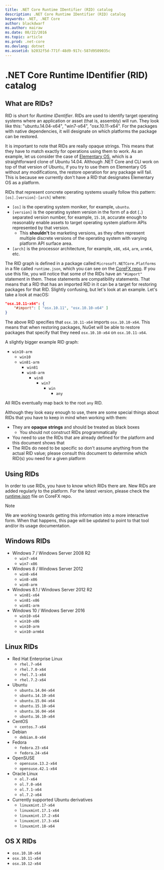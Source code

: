 ```yaml
---
title: .NET Core Runtime IDentifier (RID) catalog
description: .NET Core Runtime IDentifier (RID) catalog
keywords: .NET, .NET Core
author: blackdwarf
ms.author: mairaw
ms.date: 08/22/2016
ms.topic: article
ms.prod: .net-core
ms.devlang: dotnet
ms.assetid: b2032f5d-771f-48d9-917c-587d9509035c
---
```


# .NET Core Runtime IDentifier (RID) catalog

## What are RIDs?
RID is short for *Runtime IDentifier*. RIDs are used to identify target operating systems where an application or asset 
(that is, assembly) will run. They look like this: "ubuntu.14.04-x64", "win7-x64", "osx.10.11-x64". 
For the packages with native dependencies, it will designate on which platforms the package can be restored. 

It is important to note that RIDs are really opaque strings. This means that they have to match exactly for operations 
using them to work. As an example, let us consider the case of [Elementary OS](https://elementary.io/), which is a straightforward clone of 
Ubuntu 14.04. Although .NET Core and CLI work on top of that version of Ubuntu, if you try to use them on Elementary OS 
without any modifications, the restore operation for any package will fail. This is because we currently don't 
have a RID that designates Elementary OS as a platform. 

RIDs that represent concrete operating systems usually follow this pattern: `[os].[version]-[arch]` where:
- `[os]` is the operating system moniker, for example, `ubuntu`.
- `[version]` is the operating system version in the form of a dot (`.`) separated version number, for example, `15.10`, 
accurate enough to reasonably enable assets to target operating system platform APIs represented by that version.
  - This **shouldn't** be marketing versions, as they often represent multiple discrete versions of the operating 
system with varying platform API surface area.
- `[arch]` is the processor architecture, for example, `x86`, `x64`, `arm`, `arm64`, etc.

The RID graph is defined in a package called `Microsoft.NETCore.Platforms` in a file called `runtime.json`, which you can 
see on the [CoreFX repo](https://github.com/dotnet/corefx/blob/master/pkg/Microsoft.NETCore.Platforms/runtime.json). If 
you use this file, you will notice that some of the RIDs have an `"#import"` statement in them. These statements are 
compatibility statements. That means that a RID that has an imported RID in it can be a target for restoring packages 
for that RID. Slightly confusing, but let's look at an example. Let's take a look at macOS:

```json
"osx.10.11-x64": {
    "#import": [ "osx.10.11", "osx.10.10-x64" ]
}
```
The above RID specifies that `osx.10.11-x64` imports `osx.10.10-x64`. This means that when restoring packages, NuGet will
be able to restore packages that specify that they need `osx.10.10-x64` on `osx.10.11-x64`.

A slightly bigger example RID graph:  

- `win10-arm`
  - `win10`
  - `win81-arm`
    - `win81`
    - `win8-arm`
      - `win8`
        - `win7`
          - `win`
            - `any`

All RIDs eventually map back to the root `any` RID.

Although they look easy enough to use, there are some special things about RIDs that you have to keep in mind when 
working with them:

* They are **opaque strings** and should be treated as black boxes
    * You should not construct RIDs programmatically
* You need to use the RIDs that are already defined for the platform and this document shows that
* The RIDs do need to be specific so don't assume anything from the actual RID value; please consult this document 
to determine which RID(s) you need for a given platform

## Using RIDs
In order to use RIDs, you have to know which RIDs there are. New RIDs are added regularly to the platform. 
For the latest version, please check the [runtime.json](https://github.com/dotnet/corefx/blob/master/pkg/Microsoft.NETCore.Platforms/runtime.json) file on CoreFX repo.

> [!NOTE]
> We are working towards getting this information into a more interactive form. 
> When that happens, this page will be updated to point to that tool and/or its usage documentation. 

## Windows RIDs

* Windows 7 / Windows Server 2008 R2
    * `win7-x64`
    * `win7-x86`
* Windows 8 / Windows Server 2012
    * `win8-x64`
    * `win8-x86`
    * `win8-arm`
* Windows 8.1 / Windows Server 2012 R2
    * `win81-x64`
    * `win81-x86`
    * `win81-arm`
* Windows 10 / Windows Server 2016
    * `win10-x64`
    * `win10-x86`
    * `win10-arm`
    * `win10-arm64`

## Linux RIDs

* Red Hat Enterprise Linux
    * `rhel.7-x64`
    * `rhel.7.0-x64`
    * `rhel.7.1-x64`
    * `rhel.7.2-x64`
* Ubuntu
    * `ubuntu.14.04-x64`
    * `ubuntu.14.10-x64`
    * `ubuntu.15.04-x64`
    * `ubuntu.15.10-x64`
    * `ubuntu.16.04-x64`
    * `ubuntu.16.10-x64`
* CentOS
    * `centos.7-x64`
* Debian
    * `debian.8-x64`
* Fedora
    * `fedora.23-x64`
    * `fedora.24-x64`
* OpenSUSE
    * `opensuse.13.2-x64`
    * `opensuse.42.1-x64`
* Oracle Linux
    * `ol.7-x64`
    * `ol.7.0-x64`
    * `ol.7.1-x64`
    * `ol.7.2-x64`
* Currently supported Ubuntu derivatives 
    * `linuxmint.17-x64`
    * `linuxmint.17.1-x64`
    * `linuxmint.17.2-x64`
    * `linuxmint.17.3-x64`
    * `linuxmint.18-x64`

## OS X RIDs

* `osx.10.10-x64`
* `osx.10.11-x64`
* `osx.10.12-x64`
